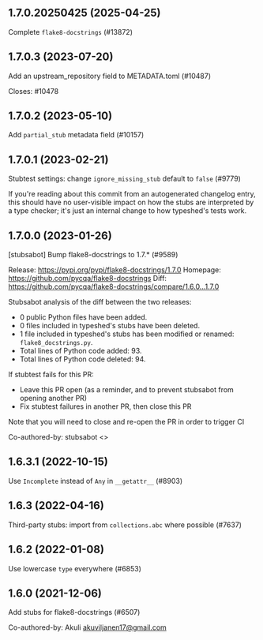 ## 1.7.0.20250425 (2025-04-25)

Complete `flake8-docstrings` (#13872)

## 1.7.0.3 (2023-07-20)

Add an upstream_repository field to METADATA.toml (#10487)

Closes: #10478

## 1.7.0.2 (2023-05-10)

Add `partial_stub` metadata field (#10157)

## 1.7.0.1 (2023-02-21)

Stubtest settings: change `ignore_missing_stub` default to `false` (#9779)

If you're reading about this commit from an autogenerated changelog entry, this should have no user-visible impact on how the stubs are interpreted by a type checker; it's just an internal change to how typeshed's tests work.

## 1.7.0.0 (2023-01-26)

[stubsabot] Bump flake8-docstrings to 1.7.* (#9589)

Release: https://pypi.org/pypi/flake8-docstrings/1.7.0
Homepage: https://github.com/pycqa/flake8-docstrings
Diff: https://github.com/pycqa/flake8-docstrings/compare/1.6.0...1.7.0

Stubsabot analysis of the diff between the two releases:
 - 0 public Python files have been added.
 - 0 files included in typeshed's stubs have been deleted.
 - 1 file included in typeshed's stubs has been modified or renamed: `flake8_docstrings.py`.
 - Total lines of Python code added: 93.
 - Total lines of Python code deleted: 94.

If stubtest fails for this PR:
- Leave this PR open (as a reminder, and to prevent stubsabot from opening another PR)
- Fix stubtest failures in another PR, then close this PR

Note that you will need to close and re-open the PR in order to trigger CI

Co-authored-by: stubsabot <>

## 1.6.3.1 (2022-10-15)

Use `Incomplete` instead of `Any` in `__getattr__` (#8903)

## 1.6.3 (2022-04-16)

Third-party stubs: import from `collections.abc` where possible (#7637)

## 1.6.2 (2022-01-08)

Use lowercase `type` everywhere (#6853)

## 1.6.0 (2021-12-06)

Add stubs for flake8-docstrings (#6507)

Co-authored-by: Akuli <akuviljanen17@gmail.com>


